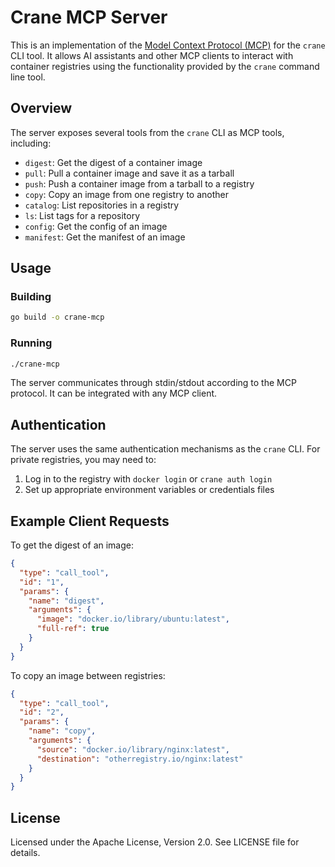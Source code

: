 # Crane MCP Server

This is an implementation of the [Model Context Protocol (MCP)](https://modelcontextprotocol.io/) for the `crane` CLI tool. It allows AI assistants and other MCP clients to interact with container registries using the functionality provided by the `crane` command line tool.

## Overview

The server exposes several tools from the `crane` CLI as MCP tools, including:

- `digest`: Get the digest of a container image
- `pull`: Pull a container image and save it as a tarball
- `push`: Push a container image from a tarball to a registry
- `copy`: Copy an image from one registry to another
- `catalog`: List repositories in a registry
- `ls`: List tags for a repository
- `config`: Get the config of an image
- `manifest`: Get the manifest of an image

## Usage

### Building

```bash
go build -o crane-mcp
```

### Running

```bash
./crane-mcp
```

The server communicates through stdin/stdout according to the MCP protocol. It can be integrated with any MCP client.

## Authentication

The server uses the same authentication mechanisms as the `crane` CLI. For private registries, you may need to:

1. Log in to the registry with `docker login` or `crane auth login`
2. Set up appropriate environment variables or credentials files

## Example Client Requests

To get the digest of an image:

```json
{
  "type": "call_tool",
  "id": "1",
  "params": {
    "name": "digest",
    "arguments": {
      "image": "docker.io/library/ubuntu:latest",
      "full-ref": true
    }
  }
}
```

To copy an image between registries:

```json
{
  "type": "call_tool",
  "id": "2",
  "params": {
    "name": "copy",
    "arguments": {
      "source": "docker.io/library/nginx:latest",
      "destination": "otherregistry.io/nginx:latest"
    }
  }
}
```

## License

Licensed under the Apache License, Version 2.0. See LICENSE file for details.

